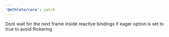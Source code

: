 ```yaml
---
'@ethlete/core': patch
---
```


Dont wait for the next frame inside reactive bindings if eager option is set to true to avoid flickering
